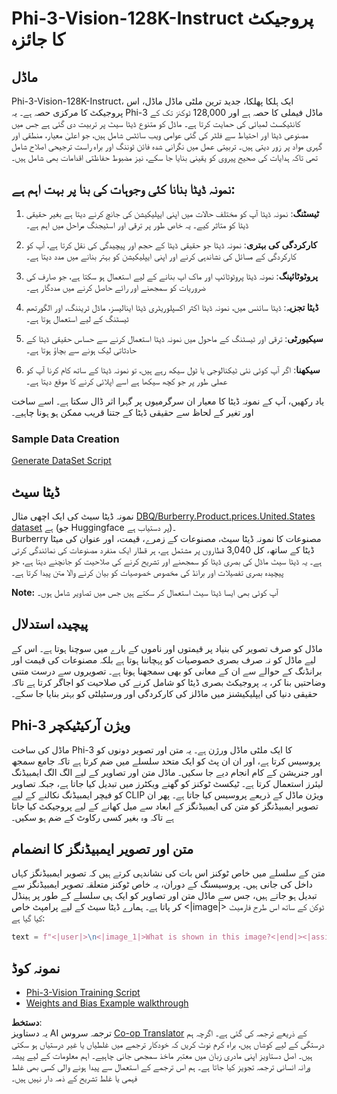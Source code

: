 <!--
CO_OP_TRANSLATOR_METADATA:
{
  "original_hash": "e0a07fd2a30fe2af30b1373df207a5bf",
  "translation_date": "2025-05-07T13:29:01+00:00",
  "source_file": "md/03.FineTuning/FineTuning_Phi-3-visionWandB.md",
  "language_code": "ur"
}
-->
# Phi-3-Vision-128K-Instruct پروجیکٹ کا جائزہ

## ماڈل

Phi-3-Vision-128K-Instruct، ایک ہلکا پھلکا، جدید ترین ملٹی ماڈل ماڈل، اس پروجیکٹ کا مرکزی حصہ ہے۔ یہ Phi-3 ماڈل فیملی کا حصہ ہے اور 128,000 ٹوکنز تک کے کانٹیکسٹ لمبائی کی حمایت کرتا ہے۔ ماڈل کو متنوع ڈیٹا سیٹ پر تربیت دی گئی ہے جس میں مصنوعی ڈیٹا اور احتیاط سے فلٹر کی گئی عوامی ویب سائٹس شامل ہیں، جو اعلیٰ معیار، منطقی اور گہری مواد پر زور دیتی ہیں۔ تربیتی عمل میں نگرانی شدہ فائن ٹوننگ اور براہ راست ترجیحی اصلاح شامل تھی تاکہ ہدایات کی صحیح پیروی کو یقینی بنایا جا سکے، نیز مضبوط حفاظتی اقدامات بھی شامل ہیں۔

## نمونہ ڈیٹا بنانا کئی وجوہات کی بنا پر بہت اہم ہے:

1. **ٹیسٹنگ**: نمونہ ڈیٹا آپ کو مختلف حالات میں اپنی ایپلیکیشن کی جانچ کرنے دیتا ہے بغیر حقیقی ڈیٹا کو متاثر کیے۔ یہ خاص طور پر ترقی اور اسٹیجنگ مراحل میں اہم ہے۔

2. **کارکردگی کی بہتری**: نمونہ ڈیٹا جو حقیقی ڈیٹا کے حجم اور پیچیدگی کی نقل کرتا ہے، آپ کو کارکردگی کے مسائل کی نشاندہی کرنے اور اپنی ایپلیکیشن کو بہتر بنانے میں مدد دیتا ہے۔

3. **پروٹوٹائپنگ**: نمونہ ڈیٹا پروٹوٹائپ اور ماک اپ بنانے کے لیے استعمال ہو سکتا ہے، جو صارف کی ضروریات کو سمجھنے اور رائے حاصل کرنے میں مددگار ہے۔

4. **ڈیٹا تجزیہ**: ڈیٹا سائنس میں، نمونہ ڈیٹا اکثر اکسپلوریٹری ڈیٹا اینالیسز، ماڈل ٹریننگ، اور الگورتھم ٹیسٹنگ کے لیے استعمال ہوتا ہے۔

5. **سیکیورٹی**: ترقی اور ٹیسٹنگ کے ماحول میں نمونہ ڈیٹا استعمال کرنے سے حساس حقیقی ڈیٹا کے حادثاتی لیک ہونے سے بچاؤ ہوتا ہے۔

6. **سیکھنا**: اگر آپ کوئی نئی ٹیکنالوجی یا ٹول سیکھ رہے ہیں، تو نمونہ ڈیٹا کے ساتھ کام کرنا آپ کو عملی طور پر جو کچھ سیکھا ہے اسے اپلائی کرنے کا موقع دیتا ہے۔

یاد رکھیں، آپ کے نمونہ ڈیٹا کا معیار ان سرگرمیوں پر گہرا اثر ڈال سکتا ہے۔ اسے ساخت اور تغیر کے لحاظ سے حقیقی ڈیٹا کے جتنا قریب ممکن ہو ہونا چاہیے۔

### Sample Data Creation
[Generate DataSet Script](./CreatingSampleData.md)

## ڈیٹا سیٹ

نمونہ ڈیٹا سیٹ کی ایک اچھی مثال [DBQ/Burberry.Product.prices.United.States dataset](https://huggingface.co/datasets/DBQ/Burberry.Product.prices.United.States) ہے (جو Huggingface پر دستیاب ہے)۔  
Burberry مصنوعات کا نمونہ ڈیٹا سیٹ، مصنوعات کے زمرے، قیمت، اور عنوان کی میٹا ڈیٹا کے ساتھ، کل 3,040 قطاروں پر مشتمل ہے، ہر قطار ایک منفرد مصنوعات کی نمائندگی کرتی ہے۔ یہ ڈیٹا سیٹ ماڈل کی بصری ڈیٹا کو سمجھنے اور تشریح کرنے کی صلاحیت کو جانچنے دیتا ہے، جو پیچیدہ بصری تفصیلات اور برانڈ کی مخصوص خصوصیات کو بیان کرنے والا متن پیدا کرتا ہے۔

**Note:** آپ کوئی بھی ایسا ڈیٹا سیٹ استعمال کر سکتے ہیں جس میں تصاویر شامل ہوں۔

## پیچیدہ استدلال

ماڈل کو صرف تصویر کی بنیاد پر قیمتوں اور ناموں کے بارے میں سوچنا ہوتا ہے۔ اس کے لیے ماڈل کو نہ صرف بصری خصوصیات کو پہچاننا ہوتا ہے بلکہ مصنوعات کی قیمت اور برانڈنگ کے حوالے سے ان کے معانی کو بھی سمجھنا ہوتا ہے۔ تصویروں سے درست متنی وضاحتیں بنا کر، یہ پروجیکٹ بصری ڈیٹا کو شامل کرنے کی صلاحیت کو اجاگر کرتا ہے تاکہ حقیقی دنیا کی ایپلیکیشنز میں ماڈلز کی کارکردگی اور ورسٹیلٹی کو بہتر بنایا جا سکے۔

## Phi-3 ویژن آرکیٹیکچر

ماڈل کی ساخت Phi-3 کا ایک ملٹی ماڈل ورژن ہے۔ یہ متن اور تصویر دونوں کو پروسیس کرتا ہے، اور ان ان پٹ کو ایک متحد سلسلے میں ضم کرتا ہے تاکہ جامع سمجھ اور جنریشن کے کام انجام دیے جا سکیں۔ ماڈل متن اور تصاویر کے لیے الگ الگ ایمبیڈنگ لیئرز استعمال کرتا ہے۔ ٹیکسٹ ٹوکنز کو گھنے ویکٹرز میں تبدیل کیا جاتا ہے، جبکہ تصاویر کو فیچر ایمبیڈنگ نکالنے کے لیے CLIP ویژن ماڈل کے ذریعے پروسیس کیا جاتا ہے۔ پھر ان تصویر ایمبیڈنگز کو متن کی ایمبیڈنگز کے ابعاد سے میل کھانے کے لیے پروجیکٹ کیا جاتا ہے تاکہ وہ بغیر کسی رکاوٹ کے ضم ہو سکیں۔

## متن اور تصویر ایمبیڈنگز کا انضمام

متن کے سلسلے میں خاص ٹوکنز اس بات کی نشاندہی کرتے ہیں کہ تصویر ایمبیڈنگز کہاں داخل کی جانی ہیں۔ پروسیسنگ کے دوران، یہ خاص ٹوکنز متعلقہ تصویر ایمبیڈنگز سے تبدیل ہو جاتے ہیں، جس سے ماڈل متن اور تصاویر کو ایک ہی سلسلے کے طور پر ہینڈل کر پاتا ہے۔ ہمارے ڈیٹا سیٹ کے لیے پرامپٹ خاص <|image|> ٹوکن کے ساتھ اس طرح فارمیٹ کیا گیا ہے:

```python
text = f"<|user|>\n<|image_1|>What is shown in this image?<|end|><|assistant|>\nProduct: {row['title']}, Category: {row['category3_code']}, Full Price: {row['full_price']}<|end|>"
```

## نمونہ کوڈ
- [Phi-3-Vision Training Script](../../../../code/03.Finetuning/Phi-3-vision-Trainingscript.py)
- [Weights and Bias Example walkthrough](https://wandb.ai/byyoung3/mlnews3/reports/How-to-fine-tune-Phi-3-vision-on-a-custom-dataset--Vmlldzo4MTEzMTg3)

**دستخط**:  
یہ دستاویز AI ترجمہ سروس [Co-op Translator](https://github.com/Azure/co-op-translator) کے ذریعے ترجمہ کی گئی ہے۔ اگرچہ ہم درستگی کے لیے کوشاں ہیں، براہ کرم نوٹ کریں کہ خودکار ترجمے میں غلطیاں یا غیر درستیاں ہو سکتی ہیں۔ اصل دستاویز اپنی مادری زبان میں معتبر ماخذ سمجھی جانی چاہیے۔ اہم معلومات کے لیے پیشہ ورانہ انسانی ترجمہ تجویز کیا جاتا ہے۔ ہم اس ترجمے کے استعمال سے پیدا ہونے والی کسی بھی غلط فہمی یا غلط تشریح کے ذمہ دار نہیں ہیں۔